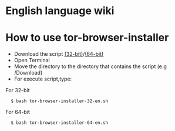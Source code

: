 # English language wiki
# How to use tor-browser-installer
- Download the script [(32-bit)](https://raw.githubusercontent.com/O7zSO31IVg/tor-browser-installer/main/tor-browser-install-32-en.sh)/[(64-bit)](https://raw.githubusercontent.com/O7zSO31IVg/tor-browser-installer/main/tor-browser-install-64-en.sh)
- Open Terminal
- Move the directory to the directory that contains the script (e.g /Download)
- For execute script,type:

For 32-bit

      $ bash tor-browser-installer-32-en.sh


For 64-bit

      $ bash tor-browser-installer-64-en.sh
